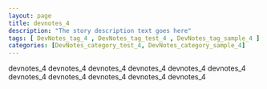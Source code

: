 ```yaml
---
layout: page
title: devnotes_4 
description: "The story description text goes here"
tags: [ DevNotes_tag_4 , DevNotes_tag_test_4 , DevNotes_tag_sample_4 ]
categories: [DevNotes_category_test_4, DevNotes_category_sample_4]
---
```


devnotes_4 devnotes_4 devnotes_4 devnotes_4 devnotes_4 devnotes_4 devnotes_4 devnotes_4 devnotes_4 devnotes_4 devnotes_4 